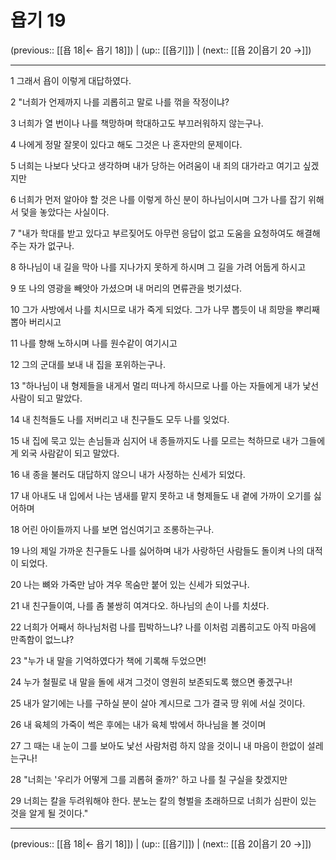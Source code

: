 # 욥기 19

(previous:: [[욥 18|← 욥기 18]]) | (up:: [[욥기]]) | (next:: [[욥 20|욥기 20 →]])

***




1 
그래서 욥이 이렇게 대답하였다. 



2 
"너희가 언제까지 나를 괴롭히고 말로 나를 꺾을 작정이냐? 



3 
너희가 열 번이나 나를 책망하며 학대하고도 부끄러워하지 않는구나. 



4 
나에게 정말 잘못이 있다고 해도 그것은 나 혼자만의 문제이다. 



5 
너희는 나보다 낫다고 생각하며 내가 당하는 어려움이 내 죄의 대가라고 여기고 싶겠지만 



6 
너희가 먼저 알아야 할 것은 나를 이렇게 하신 분이 하나님이시며 그가 나를 잡기 위해서 덫을 놓았다는 사실이다. 



7 
"내가 학대를 받고 있다고 부르짖어도 아무런 응답이 없고 도움을 요청하여도 해결해 주는 자가 없구나. 



8 
하나님이 내 길을 막아 나를 지나가지 못하게 하시며 그 길을 가려 어둡게 하시고 



9 
또 나의 영광을 빼앗아 가셨으며 내 머리의 면류관을 벗기셨다. 



10 
그가 사방에서 나를 치시므로 내가 죽게 되었다. 그가 나무 뽑듯이 내 희망을 뿌리째 뽑아 버리시고 



11 
나를 향해 노하시며 나를 원수같이 여기시고 



12 
그의 군대를 보내 내 집을 포위하는구나. 



13 
"하나님이 내 형제들을 내게서 멀리 떠나게 하시므로 나를 아는 자들에게 내가 낯선 사람이 되고 말았다. 



14 
내 친척들도 나를 저버리고 내 친구들도 모두 나를 잊었다. 



15 
내 집에 묵고 있는 손님들과 심지어 내 종들까지도 나를 모르는 척하므로 내가 그들에게 외국 사람같이 되고 말았다. 



16 
내 종을 불러도 대답하지 않으니 내가 사정하는 신세가 되었다. 



17 
내 아내도 내 입에서 나는 냄새를 맡지 못하고 내 형제들도 내 곁에 가까이 오기를 싫어하며 



18 
어린 아이들까지 나를 보면 업신여기고 조롱하는구나. 



19 
나의 제일 가까운 친구들도 나를 싫어하며 내가 사랑하던 사람들도 돌이켜 나의 대적이 되었다. 



20 
나는 뼈와 가죽만 남아 겨우 목숨만 붙어 있는 신세가 되었구나. 



21 
내 친구들이여, 나를 좀 불쌍히 여겨다오. 하나님의 손이 나를 치셨다. 



22 
너희가 어째서 하나님처럼 나를 핍박하느냐? 나를 이처럼 괴롭히고도 아직 마음에 만족함이 없느냐? 



23 
"누가 내 말을 기억하였다가 책에 기록해 두었으면! 



24 
누가 철필로 내 말을 돌에 새겨 그것이 영원히 보존되도록 했으면 좋겠구나! 



25 
내가 알기에는 나를 구하실 분이 살아 계시므로 그가 결국 땅 위에 서실 것이다. 



26 
내 육체의 가죽이 썩은 후에는 내가 육체 밖에서 하나님을 볼 것이며 



27 
그 때는 내 눈이 그를 보아도 낯선 사람처럼 하지 않을 것이니 내 마음이 한없이 설레는구나! 



28 
"너희는 '우리가 어떻게 그를 괴롭혀 줄까?' 하고 나를 칠 구실을 찾겠지만 



29 
너희는 칼을 두려워해야 한다. 분노는 칼의 형벌을 초래하므로 너희가 심판이 있는 것을 알게 될 것이다."

***

(previous:: [[욥 18|← 욥기 18]]) | (up:: [[욥기]]) | (next:: [[욥 20|욥기 20 →]])
